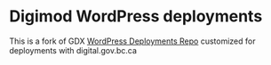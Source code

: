# Digimod WordPress deployments

This is a fork of GDX [WordPress Deployments Repo](https://github.com/bcgov/wordpress) customized for deployments with digital.gov.bc.ca